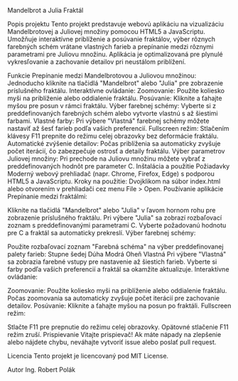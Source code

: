 Mandelbrot a Julia Fraktál

Popis projektu
Tento projekt predstavuje webovú aplikáciu na vizualizáciu Mandelbrotovej a Juliovej množiny pomocou HTML5 a JavaScriptu. Umožňuje interaktívne priblíženie a posúvanie fraktálov, výber rôznych farebných schém vrátane vlastných farieb a prepínanie medzi rôznymi parametrami pre Juliovu množinu. Aplikácia je optimalizovaná pre plynulé vykresľovanie a zachovanie detailov pri neustálom priblížení.

Funkcie
Prepínanie medzi Mandelbrotovou a Juliovou množinou: Jednoducho kliknite na tlačidlá "Mandelbrot" alebo "Julia" pre zobrazenie príslušného fraktálu.
Interaktívne ovládanie:
Zoomovanie: Použite koliesko myši na priblíženie alebo oddialenie fraktálu.
Posúvanie: Kliknite a ťahajte myšou pre posun v rámci fraktálu.
Výber farebnej schémy: Vyberte si z preddefinovaných farebných schém alebo vytvorte vlastnú s až šiestimi farbami.
Vlastné farby: Pri výbere "Vlastná" farebnej schémy môžete nastaviť až šesť farieb podľa vašich preferencií.
Fullscreen režim: Stlačením klávesy F11 prepnite do režimu celej obrazovky bez deformácie fraktálu.
Automatické zvýšenie detailov: Počas priblíženia sa automaticky zvyšuje počet iterácií, čo zabezpečuje ostrosť a detaily fraktálu.
Výber parametrov Juliovej množiny: Pri prechode na Juliovu množinu môžete vybrať z preddefinovaných hodnôt pre parameter C.
Inštalácia a použitie
Požiadavky
Moderný webový prehliadač (napr. Chrome, Firefox, Edge) s podporou HTML5 a JavaScriptu.
Kroky na použitie:
Dvojklikom na súbor index.html alebo otvorením v prehliadači cez menu File > Open.
Používanie aplikácie
Prepínanie medzi fraktálmi:

Kliknite na tlačidlá "Mandelbrot" alebo "Julia" v ľavom hornom rohu pre zobrazenie príslušného fraktálu.
Pri výbere "Julia" sa zobrazí rozbaľovací zoznam s preddefinovanými parametrami C. Vyberte požadovanú hodnotu pre C a fraktál sa automaticky prekreslí.
Výber farebnej schémy:

Použite rozbaľovací zoznam "Farebná schéma" na výber preddefinovanej palety farieb:
Stupne šedej
Dúha
Modrá
Oheň
Vlastná
Pri výbere "Vlastná" sa zobrazia farebné vstupy pre nastavenie až šiestich farieb. Vyberte si farby podľa vašich preferencií a fraktál sa okamžite aktualizuje.
Interaktívne ovládanie:

Zoomovanie: Použite koliesko myši na priblíženie alebo oddialenie fraktálu. Počas zoomovania sa automaticky zvyšuje počet iterácií pre zachovanie detailov.
Posúvanie: Kliknite a ťahajte myšou na posun po fraktáli.
Fullscreen režim:

Stlačte F11 pre prepnutie do režimu celej obrazovky. Opätovné stlačenie F11 režim zruší.
Prispievanie
Vitajte prispievač! Ak máte nápady na zlepšenie alebo nájdete chybu, neváhajte vytvoriť issue alebo poslať pull request.

Licencia
Tento projekt je licencovaný pod MIT License.

Autor
Ing. Robert Polák
